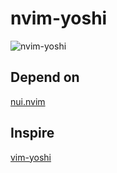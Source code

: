 # nvim-yoshi

![nvim-yoshi](https://user-images.githubusercontent.com/84017923/202717273-db4d449c-be07-4e9d-ba90-dde0f77687dd.gif)

## Depend on

[nui.nvim](https://github.com/MunifTanjim/nui.nvim)

## Inspire

[vim-yoshi](https://github.com/mattn/vim-yoshi/)

